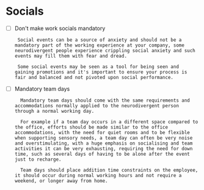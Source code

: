 # Socials

- [ ]  Don't make work socials mandatory

        Social events can be a source of anxiety and should not be a mandatory part of the working experience at your company, some neurodivergent people experience crippling social anxiety and such events may fill them with fear and dread.

        Some social events may be seen as a tool for being seen and gaining promotions and it's important to ensure your process is fair and balanced and not pivoted upon social performance.

- [ ] Mandatory team days

        Mandatory team days should come with the same requirements and accommodations normally applied to the neurodivergent person through a normal working day.

        For example if a team day occurs in a different space compared to the office, efforts should be made similar to the office accommodations, with the need for quiet rooms and to be flexible when supporting sensory needs, a team day can often be very noise and overstimulating, with a huge emphasis on socialising and team activities it can be very exhausting, requiring the need for down time, such as several days of having to be alone after the event just to recharge.

        Team days should place addition time constraints on the employee, it should occur during normal working hours and not require a weekend, or longer away from home.
